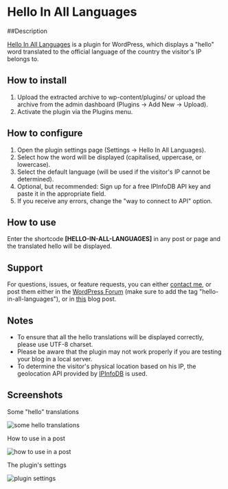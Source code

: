 # Hello In All Languages

##Description

[Hello In All Languages](http://wordpress.org/extend/plugins/hello-in-all-languages/) is a plugin for WordPress, which displays a "hello" word translated to the official language of the country the visitor's IP belongs to.

## How to install

1. Upload the extracted archive to wp-content/plugins/ or upload the archive from the admin dashboard (Plugins -> Add New -> Upload).
2. Activate the plugin via the Plugins menu.

## How to configure

1. Open the plugin settings page (Settings -> Hello In All Languages).
2. Select how the word will be displayed (capitalised, uppercase, or lowercase).
3. Select the default language (will be used if the visitor's IP cannot be determined).
4. Optional, but recommended: Sign up for a free IPInfoDB API key and paste it in the appropriate field.
5. If you receive any errors, change the "way to connect to API" option.

## How to use

Enter the shortcode **[HELLO-IN-ALL-LANGUAGES]** in any post or page and the translated hello will be displayed.

## Support

For questions, issues, or feature requests, you can either [contact me](http://burnmind.com/contact), or post them either in the [WordPress Forum](http://wordpress.org/tags/hello-in-all-languages) (make sure to add the tag "hello-in-all-languages"), or in [this](http://burnmind.com/freebies/hello-in-all-languages-wordpress-plugin) blog post.

## Notes

* To ensure that all the hello translations will be displayed correctly, please use UTF-8 charset.
* Please be aware that the plugin may not work properly if you are testing your blog in a local server.
* To determine the visitor's physical location based on his IP, the geolocation API provided by [IPInfoDB](http://ipinfodb.com/) is used.

## Screenshots

Some "hello" translations

![some hello translations](https://raw.github.com/stathisg/hello-in-all-languages/master/assets/screenshot-1.png)

How to use in a post

![how to use in a post](https://raw.github.com/stathisg/hello-in-all-languages/master/assets/screenshot-2.png)

The plugin's settings

![plugin settings](https://raw.github.com/stathisg/hello-in-all-languages/master/assets/screenshot-3.jpg)